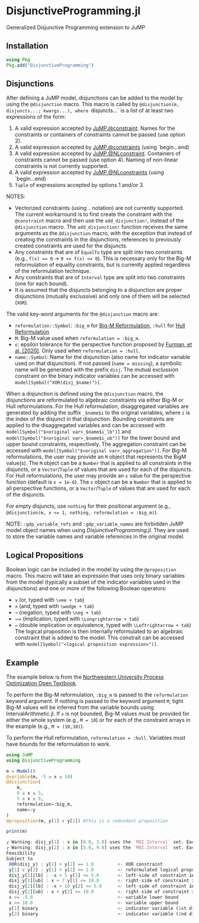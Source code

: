 # DisjunctiveProgramming.jl
Generalized Disjunctive Programming extension to JuMP

## Installation

```julia
using Pkg
Pkg.add("DisjunctiveProgramming")
```

## Disjunctions

After defining a JuMP model, disjunctions can be added to the model by using the `@disjunction` macro. This macro is called by `@disjunction(m, disjuncts...; kwargs...), where `disjuncts...` is a list of at least two expressions of the form:
1. A valid expression accepted by [JuMP.@constraint](https://jump.dev/JuMP.jl/stable/reference/constraints/#JuMP.@constraint). Names for the constraints or containers of constraints cannot be passed (use option 2).
2. A valid expression accepted by [JuMP.@constraints](https://jump.dev/JuMP.jl/stable/reference/constraints/#JuMP.@constraints) (using `begin...end)
3. A valid expression accepted by [JuMP.@NLconstraint](https://jump.dev/JuMP.jl/stable/reference/nlp/#JuMP.@NLconstraint). Containers of constraints cannot be passed (use option 4). Naming of non-linear constraints is not currently supported.
4. A valid expression accepted by [JuMP.@NLconstraints](https://jump.dev/JuMP.jl/stable/reference/nlp/#JuMP.@NLconstraints) (using `begin...end)
5. `Tuple` of expressions accepted by options 1 and/or 3.

NOTES: 
- Vectorized constraints (using `.` notation) are not currently supported. The current workarround is to first create the constraint with the `@constraint` macro and then use the `add_disjunction!`, instead of the `@disjunction` macro. The `add_disjunction!` function receives the same arguments as the `@disjunction` macro, with the exception that instead of creating the constraints in the disjunctions, references to previously created constraints are used for the disjuncts.
- Any constraints that are of `EqualTo` type are split into two constraints (e.g., `f(x) == 0` -> `0 <= f(x) <= 0`). This is necessary only for the Big-M reformulation of equality constraints, but is currently applied regardless of the reformulation technique.
- Any constraints that are of `Interval` type are split into two constraints (one for each bound).
- It is assumed that the disjuncts belonging to a disjunction are proper disjunctions (mutually exclussive) and only one of them will be selected (`XOR`).

The valid key-word arguments for the `@disjunction` macro are:
- `reformulation::Symbol`: `:big_m` for [Big-M Reformulation](https://optimization.mccormick.northwestern.edu/index.php/Disjunctive_inequalities#Big-M_Reformulation), `:hull` for [Hull Reformulation](https://optimization.mccormick.northwestern.edu/index.php/Disjunctive_inequalities#Convex-Hull_Reformulation)
- `M`: Big-M value used when `reformulation = :big_m`.
- `ϵ`: epsilon tolerance for the perspective function proposed by [Furman, et al. [2020]](https://link.springer.com/article/10.1007/s10589-020-00176-0). Only used when `reformulation = :hull`.
- `name::Symbol`: Name for the disjunction (also name for indicator variable used on that disjunction). If not passed (`name = missing`), a symbolic name will be generated with the prefix `disj`. The mutual exclussion constraint on the binary indicator variables can be accessed with `model[Symbol("XOR(disj_$name)")]`.

When a disjunction is defined using the `@disjunction` macro, the disjunctions are reformulated to algebraic constraints via either Big-M or Hull reformulations. For the Hull reformulation, disaggregated variables are generated by adding the suffix `_$name$i` to the original variables, where `i` is the index of the disjunct in that disjunction. Bounding constraints are applied to the disaggregated variables and can be accessed with `model[Symbol("$<original var>_$name$i_lb")]` and `model[Symbol("$<original var>_$name$i_ub")]` for the lower bound and upper bound constraints, respectively. The aggregation constraint can be accessed with `model[Symbol("$<original var>_aggregation")]`. For Big-M reformulations, the user may provide an `M` object that represents the BigM value(s). The `M` object can be a `Number` that is applied to all constraints in the disjuncts, or a `Vector`/`Tuple` of values that are used for each of the disjuncts. For Hull reformulations, the user may provide an `ϵ` value for the perspective function (default is `ϵ = 1e-6`). The `ϵ` object can be a `Number` that is applied to all perspective functions, or a `Vector`/`Tuple` of values that are used for each of the disjuncts.

For empty disjuncts, use `nothing` for their positional argument (e.g., `@disjunction(m, x <= 1, nothing, reformulation = :big_m)`).

NOTE: `:gdp_variable_refs` and `:gdp_variable_names` are forbidden JuMP model object names when using *DisjunctiveProgramming.jl*. They are used to store the variable names and variable references in the original model.

## Logical Propositions

Boolean logic can be included in the model by using the `@proposition` macro. This macro will take an expression that uses only binary variables from the model (typically a subset of the indicator variables used in the disjunctions) and one or more of the following Boolean operators:
- `∨` (or, typed with `\vee + tab`)
- `∧` (and, typed with `\wedge + tab`)
- `¬` (negation, typed with `\neg + tab`)
- `⟹` (implication, typed with `\Longrightarrow + tab`)
- `⇔` (double implication or equivalence, typed with `\Leftrightarrow + tab`)
The logical proposition is then internally reformulated to an algebraic constraint that is added to the model. This constrait can be accessed with `model[Symbol("<logical proposition expression>")]`.

## Example

The example below is from the [Northwestern University Process Optimization Open Textbook](https://optimization.mccormick.northwestern.edu/index.php/Disjunctive_inequalities).

To perform the Big-M reformulation, `:big_m` is passed to the `reformulation` keyword argument. If nothing is passed to the keyword argument `M`, tight Big-M values will be inferred from the variable bounds using IntervalArithmetic.jl. If `x` is not bounded, Big-M values must be provided for either the whole system (e.g., `M = 10`) or for each of the constraint arrays in the example (e.g., `M = (10,10)`).

To perform the Hull reformulation, `reformulation = :hull`. Variables must have bounds for the reformulation to work.

```julia
using JuMP
using DisjunctiveProgramming

m = Model()
@variable(m, -5 ≤ x ≤ 10)
@disjunction(
    m,
    0 ≤ x ≤ 3,
    5 ≤ x ≤ 9,
    reformulation=:big_m,
    name=:y
)
@proposition(m, y[1] ∨ y[2]) #this is a redundant proposition

print(m)

┌ Warning: disj_y[1] : x in [0.0, 3.0] uses the `MOI.Interval` set. Each instance of the interval set has been split into two constraints, one for each bound.
┌ Warning: disj_y[2] : x in [5.0, 9.0] uses the `MOI.Interval` set. Each instance of the interval set has been split into two constraints, one for each bound.
Feasibility
Subject to
 XOR(disj_y) : y[1] + y[2] == 1.0         <- XOR constraint
 y[1] ∨ y[2] : y[1] + y[2] >= 1.0         <- reformulated logical proposition (name is the proposition)
 disj_y[1][lb] : -x + 5 y[1] <= 5.0       <- left-side of constraint in 1st disjunct (name is assigned to disj_y[1][lb])
 disj_y[1][ub] : x + 7 y[1] <= 10.0       <- right-side of constraint in 1st disjunct (name is assigned to disj_y[1][ub])
 disj_y[2][lb] : -x + 10 y[2] <= 5.0      <- left-side of constraint in 2nd disjunct (name is assigned to disj_y[2][lb])
 disj_y[2][ub] : x + y[2] <= 10.0         <- right-side of constraint in 2nd disjunct (name is assigned to disj_y[2][ub])
 x >= -5.0                                <- variable lower bound
 x <= 10.0                                <- variable upper bound
 y[1] binary                              <- indicator variable (1st disjunct) is binary
 y[2] binary                              <- indicator variable (2nd disjunct) is binary
```
